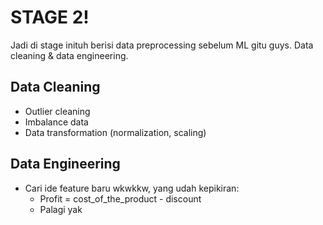 # STAGE 2!

Jadi di stage inituh berisi data preprocessing sebelum ML gitu guys. Data cleaning & data engineering.

## Data Cleaning

* Outlier cleaning
* Imbalance data
* Data transformation (normalization, scaling)

## Data Engineering

* Cari ide feature baru wkwkkw, yang udah kepikiran:
  * Profit = cost_of_the_product - discount
  * Palagi yak
